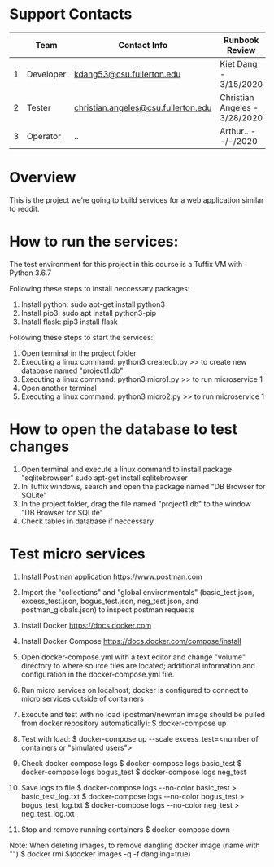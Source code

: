 # Support Contacts

|        | Team           | Contact Info          	  | Runbook Review        |
|--------|----------------|---------------------------|-----------------------|
|   1	 | Developer      | kdang53@csu.fullerton.edu | Kiet Dang - 3/15/2020 |
|   2	 | Tester         | christian.angeles@csu.fullerton.edu | Christian Angeles - 3/28/2020 |
|   3	 | Operator       | 		..	              | Arthur..  - -/-/2020  |


# Overview

This is the project we’re going to build services for a web application
similar to reddit.

# How to run the services:

The test environment for this project in this course is a Tuffix VM with
Python 3.6.7

Following these steps to install neccessary packages:
1. Install python:
sudo apt-get install python3
2. Install pip3:
sudo apt install python3-pip
3. Install flask:
pip3 install flask

Following these steps to start the services:
1. Open terminal in the project folder
2. Executing a linux command:
	python3 createdb.py
		>> to create new database named "project1.db"
3. Executing a linux command:
	python3 micro1.py
		>> to run microservice 1
4. Open another terminal
4. Executing a linux command:
	python3 micro2.py
		>> to run microservice 1

# How to open the database to test changes
1. Open terminal and execute a linux command to install package "sqlitebrowser"
	sudo apt-get install sqlitebrowser
2. In Tuffix windows, search and open the package named "DB  Browser for SQLite"
3. In the project folder, drag the file named "project1.db" to the window "DB  Browser for SQLite"
4. Check tables in database if neccessary


# Test micro services
1. Install Postman application
    https://www.postman.com

2. Import the "collections" and "global environmentals" (basic_test.json, excess_test.json, bogus_test.json, neg_test.json, and postman_globals.json) to inspect postman requests

3. Install Docker
    https://docs.docker.com

4. Install Docker Compose
    https://docs.docker.com/compose/install

5. Open docker-compose.yml with a text editor and change "volume" directory to where source files are located; additional information and configuration in the docker-compose.yml file.

6. Run micro services on localhost; docker is configured to connect to micro services outside of containers

7. Execute and test with no load (postman/newman image should be pulled from docker repository automatically):
    $ docker-compose up

8. Test with load:
    $ docker-compose up --scale excess_test=<number of containers or "simulated users">

9. Check docker compose logs
    $ docker-compose logs basic_test
    $ docker-compose logs bogus_test
    $ docker-compose logs neg_test

10. Save logs to file
    $ docker-compose logs --no-color basic_test > basic_test_log.txt
    $ docker-compose logs --no-color bogus_test > bogus_test_log.txt
    $ docker-compose logs --no-color neg_test > neg_test_log.txt

11. Stop and remove running containers
    $ docker-compose down


Note: When deleting images, to remove dangling docker image (name with "<none>")
    $ docker rmi $(docker images -q -f dangling=true)
